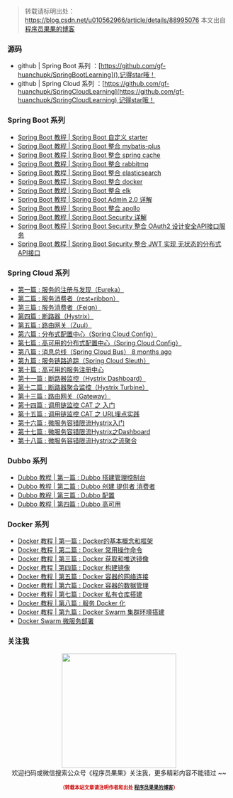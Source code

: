 
>转载请标明出处： 
> https://blog.csdn.net/u010562966/article/details/88995076
> 本文出自[程序员果果的博客](https://blog.csdn.net/u010562966)
> 

### 源码
- github | Spring Boot 系列 ：[https://github.com/gf-huanchupk/SpringBootLearning](),记得star哦！
- github | Spring Cloud 系列 ：[https://github.com/gf-huanchupk/SpringCloudLearning](https://github.com/gf-huanchupk/SpringCloudLearning),记得star哦！


### Spring Boot 系列

- [Spring Boot 教程 | Spring Boot 自定义 starter](https://mp.weixin.qq.com/s/F_1j-ng49QNlbj04Q9bqFQ)
- [Spring Boot 教程 | Spring Boot 整合 mybatis-plus](https://mp.weixin.qq.com/s/ITZIPCttey-iYCyhIa8uSw)
- [Spring Boot 教程 | Spring Boot 整合 spring cache](https://mp.weixin.qq.com/s/nqozEsvl5ZMaREMv2gZKlQ)
- [Spring Boot 教程 | Spring Boot 整合 rabbitmq](https://mp.weixin.qq.com/s/ZhP8zF3GyiIm0fPiTDLWxA)
- [Spring Boot 教程 | Spring Boot 整合 elasticsearch](https://mp.weixin.qq.com/s/f9eE7jsPNWAr1gQ0iF-kDw)
- [Spring Boot 教程 | Spring Boot 整合 docker](https://mp.weixin.qq.com/s/IWDpC9i8P3ZDFDYTsKARag)
- [Spring Boot 教程 | Spring Boot 整合 elk](https://mp.weixin.qq.com/s/k6UUCD-Rn96po2dw6maSxQ)
- [Spring Boot 教程 | Spring Boot Admin 2.0 详解](https://mp.weixin.qq.com/s/JSJH32N_bCzaWjZTubUDTA)
- [Spring Boot 教程 | Spring Boot 整合 apollo](https://mp.weixin.qq.com/s/8UR13rTY2elAGedfFC8EiQ)
- [Spring Boot 教程 | Spring Boot Security 详解](https://mp.weixin.qq.com/s/bSWs_3wIavdhHayDtKHpUg)
- [Spring Boot 教程 | Spring Boot Security 整合 OAuth2 设计安全API接口服务](https://mp.weixin.qq.com/s/0PAUErDh0qmcR4SUsTn15Q)
- [Spring Boot 教程 | Spring Boot Security 整合 JWT 实现 无状态的分布式API接口](https://mp.weixin.qq.com/s/QO5L1-RCR-jmIuHlZIfkqQ)

### Spring Cloud 系列

- [第一篇 : 服务的注册与发现（Eureka）](https://mp.weixin.qq.com/s/Ahg6Z5PL9UAhaKSQjUOg3g)
- [第二篇 : 服务消费者（rest+ribbon）](https://mp.weixin.qq.com/s/LanJnx04KaAuSkeomaE5Uw)
- [第三篇 : 服务消费者（Feign）](https://mp.weixin.qq.com/s/2_OxTx1_6PfQx3z7baxocw)
- [第四篇 : 断路器（Hystrix）](https://mp.weixin.qq.com/s/XhjHZ9fD2s34Eb665O6npQ)
- [第五篇 : 路由网关（Zuul）](https://mp.weixin.qq.com/s/GYu_BRxuhmGl7dQnlnsEmQ)
- [第六篇 : 分布式配置中心（Spring Cloud Config）](https://mp.weixin.qq.com/s/Pbcc3B3vzrMUKgbpijrJFQ)
- [第七篇 : 高可用的分布式配置中心（Spring Cloud Config）](https://mp.weixin.qq.com/s/yj0snlPFobakq3akc_FJGw)
- [第八篇 : 消息总线（Spring Cloud Bus）	8 months ago](https://mp.weixin.qq.com/s/a2NLClc56BXJxrIiCXODUw)
- [第九篇 : 服务链路追踪（Spring Cloud Sleuth）](https://mp.weixin.qq.com/s/a2NLClc56BXJxrIiCXODUw)
- [第十篇 : 高可用的服务注册中心](https://mp.weixin.qq.com/s/A75d2Ec5-IwoGxbJEWj41w)
- [第十一篇 : 断路器监控（Hystrix Dashboard）](https://mp.weixin.qq.com/s/Sv7agttPg2R1kyXMvxI-Gw)
- [第十二篇 : 断路器聚合监控（Hystrix Turbine）](https://mp.weixin.qq.com/s/KyAdC-k_r9ldyozKmnyK3Q)
- [第十三篇 : 路由网关（Gateway）](https://mp.weixin.qq.com/s/2twx-aCEM2GXluDUIubGZg)
- [第十四篇 : 调用链监控 CAT 之 入门](https://mp.weixin.qq.com/s/G15cw9yXpq4cOFB2C29JYw)
- [第十五篇 : 调用链监控 CAT 之 URL埋点实践](https://mp.weixin.qq.com/s/0tLjjlUtKTyOlH-5elj0Xw)
- [第十六篇 : 微服务容错限流Hystrix入门](https://mp.weixin.qq.com/s/G15cw9yXpq4cOFB2C29JYw)
- [第十七篇 : 微服务容错限流Hystrix之Dashboard](https://mp.weixin.qq.com/s/Nmqu2ul4aRT6iXecxrmt9A)
- [第十八篇 : 微服务容错限流Hystrix之流聚合](https://mp.weixin.qq.com/s/2RNK2XkjTvd1sUM7oR-Jfw)

### Dubbo 系列

- [Dubbo 教程 | 第一篇 : Dubbo 搭建管理控制台](https://mp.weixin.qq.com/s/UYcmklod_2RLrx-ACHPyVw)
- [Dubbo 教程 | 第二篇 : Dubbo 创建 提供者 消费者](https://mp.weixin.qq.com/s/2CRFwbc45oh5Nqd7eREAAg)
- [Dubbo 教程 | 第三篇 : Dubbo 配置](https://mp.weixin.qq.com/s/Dld2DYSbSXmIQxFVE31RNQ)
- [Dubbo 教程 | 第四篇 : Dubbo 高可用](https://mp.weixin.qq.com/s/f0vsJ8jcF24ji5UNlCq1zQ)

### Docker 系列

- [Docker 教程 | 第一篇 : Docker的基本概念和框架](https://mp.weixin.qq.com/s/8VM-c_UkxYcVw2Itiapw4w)
- [Docker 教程 | 第二篇 : Docker 常用操作命令](https://mp.weixin.qq.com/s/S9VkzSJx_JOY8zDiC_nuEg)
- [Docker 教程 | 第三篇 : Docker 获取和推送镜像](https://mp.weixin.qq.com/s/jN-8YgxDcAvwoiZ_BJQUKQ)
- [Docker 教程 | 第四篇 : Docker 构建镜像](https://mp.weixin.qq.com/s/foVeANf0imgU4hfOempp3A)
- [Docker 教程 | 第五篇 : Docker 容器的网络连接](https://mp.weixin.qq.com/s/DzF-ZwaY4QtlgM32I5wybg)
- [Docker 教程 | 第六篇 : Docker 容器的数据管理](https://mp.weixin.qq.com/s/qg8eXHobNxzfPAaHB3U9cw)
- [Docker 教程 | 第七篇 : Docker 私有仓库搭建](https://mp.weixin.qq.com/s/tBh6kT4I5XniCoFEcn7W9A)
- [Docker 教程 | 第八篇 : 服务 Docker 化](https://mp.weixin.qq.com/s/E_gJFbRaWOE-mnVR1lsYfQ)
- [Docker 教程 | 第九篇 : Docker Swarm 集群环境搭建](https://mp.weixin.qq.com/s/RSNL-V4jLE8YVMSWZlJ_Vw)
- [Docker Swarm 微服务部署](https://mp.weixin.qq.com/s/nWpbqAheuTh45dWsgszieA)

### 关注我

<div>
    <p align="center">
        <img src="https://img-blog.csdnimg.cn/20181219135239593.jpg" width="258" height="258"/>
        <br>
        欢迎扫码或微信搜索公众号《程序员果果》关注我，更多精彩内容不能错过 ~~
    </p>
    <p align="center" style="margin-top: 15px; font-size: 11px;color: #cc0000;">
        <strong>（转载本站文章请注明作者和出处 <a href="https://blog.csdn.net/u010562966">程序员果果的博客</a>）</strong>
    </p>
</div>
